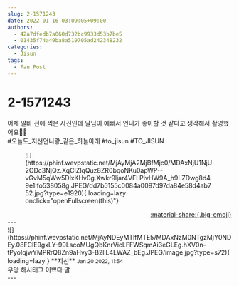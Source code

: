 ```yaml
---
slug: 2-1571243
date: 2022-01-16 03:09:05+09:00
authors:
  - 42a7dfedb7a060d732bc9933d53b7be5
  - 01435f74a49ba8a519705ad242348232
categories:
  - Jisun
tags:
  - Fan Post
---
```


# 2-1571243

<div class="post-container" markdown="1">
<div class="content-container md-sidebar__scrollwrap" markdown="1">

어제 알바 전에 찍은 사진인데 달님이 예뻐서 언니가 좋아할 것 같다고 생각해서 촬영했어요🌚💘<br>\#오늘도_지선언니랑_같은_하늘아래 \#to_jisun \#TO_JISUN
<figure markdown="1">
![](https://phinf.wevpstatic.net/MjAyMjA2MjBfMjc0/MDAxNjU1NjU2ODc3NjQz.XqCIZlqQuz8ZR0bqoNKu0apWP--vGvM5qWw5DlxKHv0g.Xwkr9ljar4VFLPivHW9A_h9LZDwg8d49e1Ifo538058g.JPEG/dd7b5155c0084a0097d97da84e58d4ab752.jpg?type=e1920){ loading=lazy onclick="openFullscreen(this)"}
</figure>


</div>
</div>

<div style="text-align: right;" markdown="1">
<a href="https://weverse.io/fromis9/fanpost/2-1571243" style="text-align: right;">:material-share:{.big-emoji}</a>
</div>
---

<div class="comments-container md-sidebar__scrollwrap" markdown="1">
<div class="comment" markdown="1">
<div class='id-container' markdown="1">
![](https://phinf.wevpstatic.net/MjAyNDEyMTlfMTE5/MDAxNzM0NTgzMjY0NDEy.08FClE9gxLY-99LscoMUgQbKnrVicLFFWSqmAi3eGLEg.hXV0n-tPyoIqjwYMPRrQ8Zn9aHvy3-B2llL4LWAZ_bEg.JPEG/image.jpg?type=s72){ loading=lazy }
**<span class="artist">지선</span>** <small>Jan 20 2022, 11:54</small><br>
</div>
<div class='comment-body' markdown="1">
우앙 해시태그 이쁘다 말 
</div>
</div>
</div>
---
